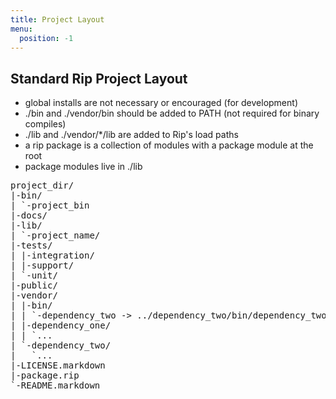 ```yaml
---
title: Project Layout
menu:
  position: -1
---
```


## Standard Rip Project Layout

* global installs are not necessary or encouraged (for development)
* ./bin and ./vendor/bin should be added to PATH (not required for binary compiles)
* ./lib and ./vendor/\*/lib are added to Rip's load paths
* a rip package is a collection of modules with a package module at the root
* package modules live in ./lib


<pre>
project_dir/
|-bin/
| `-project_bin
|-docs/
|-lib/
| `-project_name/
|-tests/
| |-integration/
| |-support/
| `-unit/
|-public/
|-vendor/
| |-bin/
| | `-dependency_two -> ../dependency_two/bin/dependency_two
| |-dependency_one/
| | `...
| `-dependency_two/
|   `...
|-LICENSE.markdown
|-package.rip
`-README.markdown
</pre>
